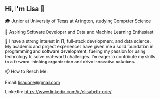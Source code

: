 ## Hi, I'm Lisa 👋

🎓 Junior at University of Texas at Arlington, studying Computer Science

🔭 Aspiring Software Developer and Data and Machine Learning Enthusiast

🌱 I have a strong interest in IT, full-stack development, and data science. My academic and project experiences have given me a solid foundation in programming and software development, fueling my passion for using technology to solve real-world challenges. I’m eager to contribute my skills to a forward-thinking organization and drive innovative solutions.

📫 How to Reach Me:

Email: lisauorie@gmail.com

LinkedIn: https://www.linkedin.com/in/elisabeth-orie/
<!--
**lisac0des/lisac0des** is a ✨ _special_ ✨ repository because its `README.md` (this file) appears on your GitHub profile.

Here are some ideas to get you started:

- 🔭 I’m currently working on ...
- 🌱 I’m currently learning ...
- 👯 I’m looking to collaborate on ...
- 🤔 I’m looking for help with ...
- 💬 Ask me about ...
- 📫 How to reach me: ...
- 😄 Pronouns: ...
- ⚡ Fun fact: ...
-->
